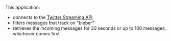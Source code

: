 This application: 
- connects to the [Twitter Streaming API](https://dev.twitter.com/streaming/overview)
- filters messages that track on "bieber"
- retrieves the incoming messages for 30 seconds or up to 100 messages, whichever comes first
